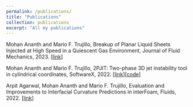 ```yaml
---
permalink: /publications/
title: "Publications"
collection: publications
excerpt: "All my publications"
---
```


Mohan Ananth and Mario F. Trujillo, Breakup of Planar Liquid Sheets Injected at High Speed in a Quiescent Gas Environment, Journal of Fluid Mechanics, 2023. [[link](https://www.cambridge.org/core/journals/journal-of-fluid-mechanics/article/breakup-of-planar-liquid-sheets-injected-at-high-speed-in-a-quiescent-gas-environment/BFEFDD9CD38E81DDE11D5FB902FC0A9E)]

Mohan Ananth and Mario F. Trujillo, 2PJIT: Two-phase 3D jet instability tool in cylindrical coordinates, SoftwareX, 2022. [[link](https://www.sciencedirect.com/science/article/pii/S2352711022000206)][[code](https://github.com/ElsevierSoftwareX/SOFTX-D-21-00119)]

Arpit Agarwal, Mohan Ananth and Mario F. Trujillo, Evaluation and Improvements to Interfacial Curvature Predictions in interFoam, Fluids, 2022. [[link](https://www.mdpi.com/2311-5521/7/4/128)]
